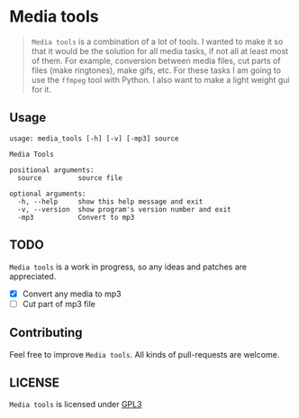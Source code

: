 # Media tools

> `Media tools` is a combination of a lot of tools. I wanted to make it so that it
> would be the solution for all media tasks, if not all at least most of
> them. For example, conversion between media files, cut parts of files (make ringtones), make
> gifs, etc. For these tasks I am going to use the `ffmpeg` tool with Python. I also
> want to make a light weight gui for it.

Usage
-----

```
usage: media_tools [-h] [-v] [-mp3] source

Media Tools

positional arguments:
  source         source file

optional arguments:
  -h, --help     show this help message and exit
  -v, --version  show program's version number and exit
  -mp3           Convert to mp3
```

TODO
----

`Media tools` is a work in progress, so any ideas and patches are appreciated.

* [x] Convert any media to mp3
* [ ] Cut part of mp3 file

Contributing
------------

Feel free to improve `Media tools`. All kinds of pull-requests are welcome.

LICENSE
------

`Media tools` is licensed under 
[GPL3](https://github.com/nagracks/media_tools/blob/master/LICENSE)

